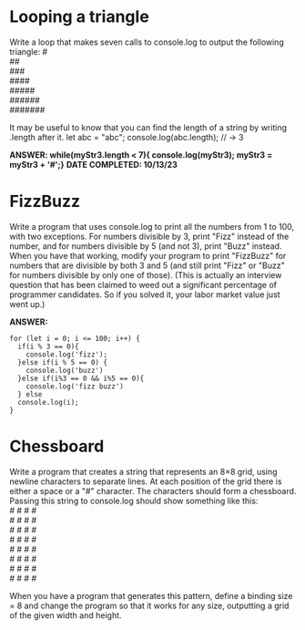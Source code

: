 

# Looping a triangle
Write a loop that makes seven calls to console.log to output the following
triangle:
\#<br>
\##<br>
\###<br>
\####<br>
\#####<br>
\######<br>
\#######<br>

It may be useful to know that you can find the length of a string by writing
.length after it.
let abc = "abc";
console.log(abc.length);
// → 3

**ANSWER:  while(myStr3.length < 7){ console.log(myStr3); myStr3 = myStr3 + '#';}**
**DATE COMPLETED: 10/13/23**

# FizzBuzz

Write a program that uses console.log to print all the numbers from 1 to 100,
with two exceptions. For numbers divisible by 3, print "Fizz" instead of the
number, and for numbers divisible by 5 (and not 3), print "Buzz" instead.
When you have that working, modify your program to print "FizzBuzz" for
numbers that are divisible by both 3 and 5 (and still print "Fizz" or "Buzz"
for numbers divisible by only one of those).
(This is actually an interview question that has been claimed to weed out
a significant percentage of programmer candidates. So if you solved it, your
labor market value just went up.)

**ANSWER:**
```
for (let i = 0; i <= 100; i++) {
  if(i % 3 == 0){
    console.log('fizz');
  }else if(i % 5 == 0) {
    console.log('buzz')
  }else if(i%3 == 0 && i%5 == 0){
    console.log('fizz buzz')
  } else
  console.log(i);
}
```
# Chessboard

Write a program that creates a string that represents an 8×8 grid, using newline
characters to separate lines. At each position of the grid there is either a space
or a "#" character. The characters should form a chessboard.
Passing this string to console.log should show something like this:<br>
\# # # #<br>
\# # # #<br>
\# # # #<br>
\# # # #<br>
\# # # #<br>
\# # # #<br>
\# # # #<br>
\# # # #<br>

When you have a program that generates this pattern, define a binding size
= 8 and change the program so that it works for any size, outputting a grid
of the given width and height.


